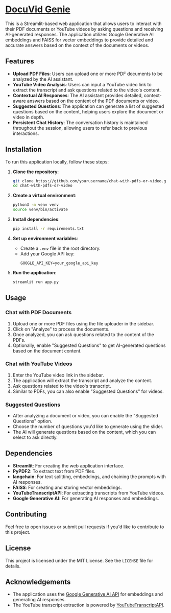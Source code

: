 # [DocuVid Genie](https://chat-with-ai-content.streamlit.app/)

This is a Streamlit-based web application that allows users to interact with their PDF documents or YouTube videos by asking questions and receiving AI-generated responses. 
The application utilizes Google Generative AI embeddings and FAISS for vector embeddings to provide detailed and accurate answers based on the context of the documents or videos.

## Features

- **Upload PDF Files**: Users can upload one or more PDF documents to be analyzed by the AI assistant.
- **YouTube Video Analysis**: Users can input a YouTube video link to extract the transcript and ask questions related to the video's content.
- **Contextual AI Responses**: The AI assistant provides detailed, context-aware answers based on the content of the PDF documents or video.
- **Suggested Questions**: The application can generate a list of suggested questions based on the content, helping users explore the document or video in depth.
- **Persistent Chat History**: The conversation history is maintained throughout the session, allowing users to refer back to previous interactions.

## Installation

To run this application locally, follow these steps:

1. **Clone the repository**:
    ```bash
    git clone https://github.com/yourusername/chat-with-pdfs-or-video.git
    cd chat-with-pdfs-or-video
    ```

2. **Create a virtual environment**:
    ```bash
    python3 -m venv venv
    source venv/bin/activate
    ```

3. **Install dependencies**:
    ```bash
    pip install -r requirements.txt
    ```

4. **Set up environment variables**:
    - Create a `.env` file in the root directory.
    - Add your Google API key:
      ```env
      GOOGLE_API_KEY=your_google_api_key
      ```

5. **Run the application**:
    ```bash
    streamlit run app.py
    ```

## Usage

### Chat with PDF Documents

1. Upload one or more PDF files using the file uploader in the sidebar.
2. Click on "Analyze" to process the documents.
3. Once analyzed, you can ask questions related to the content of the PDFs.
4. Optionally, enable "Suggested Questions" to get AI-generated questions based on the document content.

### Chat with YouTube Videos

1. Enter the YouTube video link in the sidebar.
2. The application will extract the transcript and analyze the content.
3. Ask questions related to the video's transcript.
4. Similar to PDFs, you can also enable "Suggested Questions" for videos.

### Suggested Questions

- After analyzing a document or video, you can enable the "Suggested Questions" option.
- Choose the number of questions you'd like to generate using the slider.
- The AI will generate questions based on the content, which you can select to ask directly.

## Dependencies

- **Streamlit**: For creating the web application interface.
- **PyPDF2**: To extract text from PDF files.
- **langchain**: For text splitting, embeddings, and chaining the prompts with AI responses.
- **FAISS**: For creating and storing vector embeddings.
- **YouTubeTranscriptAPI**: For extracting transcripts from YouTube videos.
- **Google Generative AI**: For generating AI responses and embeddings.

## Contributing

Feel free to open issues or submit pull requests if you'd like to contribute to this project.

## License

This project is licensed under the MIT License. See the `LICENSE` file for details.

## Acknowledgements

- The application uses the [Google Generative AI API](https://cloud.google.com/generative-ai) for embeddings and generating AI responses.
- The YouTube transcript extraction is powered by [YouTubeTranscriptAPI](https://pypi.org/project/youtube-transcript-api/).
